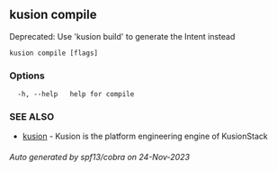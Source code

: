 ## kusion compile

Deprecated: Use 'kusion build' to generate the Intent instead

```
kusion compile [flags]
```

### Options

```
  -h, --help   help for compile
```

### SEE ALSO

* [kusion](kusion.md)	 - Kusion is the platform engineering engine of KusionStack

###### Auto generated by spf13/cobra on 24-Nov-2023
